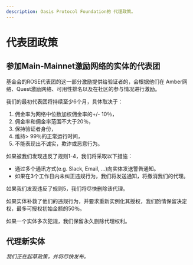 ```yaml
---
description: Oasis Protocol Foundation的 代理政策。
---
```


# 代表团政策

## 参加Main-Mainnet激励网络的实体的代表团

基金会的ROSE代表团的这一部分激励提供给验证者的，会根据他们在 Amber网络、Quest激励网络、可用性排名以及在社区的参与情况进行激励。

我们的最初代表团将持续至少6个月，具体取决于：

1. 佣金率为网络中位数加权佣金率的+/- 10％，
2. 佣金率和佣金率范围不大于20％，
3. 保持验证者身份，
4. 维持> 99％的正常运行时间，
5. 不能表现出不诚实，欺诈或恶意行为。

如果被我们发现违反了规则1-4，我们将采取以下措施：

* 通过多个通讯方式\(e.g. Slack, Email, ...\)向实体发送警告通知。
* 如果在3个工作日内未纠正违规行为，我们将发送通知，将撤消我们的代理。

如果我们发现违反了规则5，我们将尽快删除该代理。

如果实体补救了他们的违规行为，并要求重新实例化其授权，我们酌情保留决定权，最多可授权初始金额的50％。

如果一个实体多次犯规，我们保留永久删除代理权利。

## 代理新实体

_我们正在起草政策，并将尽快发布。_

